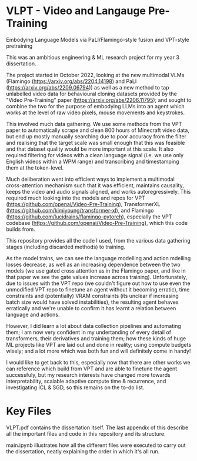 # VLPT -  Video and Langauge Pre-Training
Embodying Language Models via PaLI/Flamingo-style fusion and VPT-style pretraining

This was an ambitious engineering & ML research project for my year 3 dissertation.

The project started in October 2022, looking at the new multimodal VLMs (Flamingo (https://arxiv.org/abs/2204.14198) and PaLI (https://arxiv.org/abs/2209.06794)) as well as a new method to tap unlabelled video data for behavioural cloning datasets provided by the "Video Pre-Training" paper (https://arxiv.org/abs/2206.11795); and sought to combine the two for the purpose of embodying LLMs into an agent which works at the level of raw video pixels, mouse movements and keystrokes.

This involved much data gathering. We use some methods from the VPT paper to automatically scrape and clean 800 hours of Minecraft video data, but end up mostly manually searching due to poor accuracy from the filter and realising that the target scale was small enough that this was feasible and that dataset quality would be more important at this scale. It also required filtering for videos with a clean language signal (i.e. we use only English videos within a WPM range) and transcribing and timestamping them at the token-level.

Much deliberation went into efficient ways to implement a multimodal cross-attention mechanism such that it was efficient, maintains causality, keeps the video and audio signals aligned, and works autoregressively. This required much looking into the models and repos for VPT (https://github.com/openai/Video-Pre-Training), TransformerXL (https://github.com/kimiyoung/transformer-xl), and Flamingo (https://github.com/lucidrains/flamingo-pytorch), especially the VPT codebase (https://github.com/openai/Video-Pre-Training), which this code builds from.

This repository provides all the code I used, from the various data gathering stages (including discarded methods) to training.

As the model trains, we can see the language modelling and action mdelling losses decrease, as well as an increasing dependence between the two models (we use gated cross attention as in the Flamingo paper, and like in that paper we see the gate values increase across training). Unfortunately, due to issues with the VPT repo (we couldn't figure out how to use even the unmodified VPT repo to finetune an agent without it becoming erratic), time constraints and (potentially) VRAM constraints (its unclear if increasing batch size would have solved instabilities), the resulting agent behaves erratically and we're unable to confirm it has learnt a relation between language and actions.

However, I did learn a lot about data collection pipelines and automating them; I am now very confident in my undertanding of every detail of transformers, their derivatives and training them; how these kinds of huge ML projects like VPT are laid out and done in reality; using compute budgets wisely; and a lot more which was both fun and will definitely come in handy!

I would like to get back to this, especially now that there are other works we can reference which build from VPT and are able to finetune the agent successfuly, but my research interests have changed more towards interpretability, scalable adaptive compute time & recurrence, and investigating ICL & SGD, so this remains on the to-do list.

# Key Files

VLPT.pdf contains the dissertation itself. The last appendix of this describe all the important files and code in this repository and its structure.

main.ipynb illustrates how all the different files were executed to carry out the dissertation, neatly explaining the order in which it's all run.
